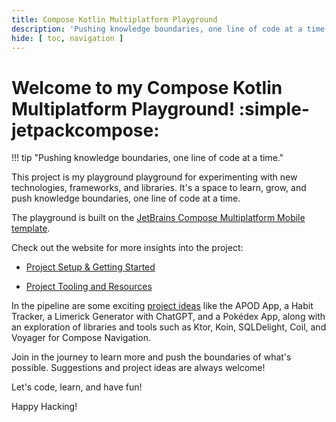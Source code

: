 ```yaml
---
title: Compose Kotlin Multiplatform Playground
description: 'Pushing knowledge boundaries, one line of code at a time: Come play in my Compose Kotlin Multiplatform sandbox.'
hide: [ toc, navigation ]
---
```


# Welcome to my Compose Kotlin Multiplatform Playground! :simple-jetpackcompose:

!!! tip "Pushing knowledge boundaries, one line of code at a time."

This project is my playground playground for experimenting with new technologies, frameworks, and libraries. It's a space to learn, grow,
and push knowledge boundaries, one line of code at a time.

The playground is built on the [JetBrains Compose Multiplatform Mobile template][template].

Check out the website for more insights into the project:

- [Project Setup & Getting Started](setup/setup.md)

- [Project Tooling and Resources](tooling/index.md)

In the pipeline are some exciting [project ideas](projects/index.md) like the APOD App, a Habit Tracker, a Limerick Generator with ChatGPT,
and a Pokédex App, along
with an exploration of libraries and tools such as Ktor, Koin, SQLDelight, Coil, and Voyager for Compose Navigation.

Join in the journey to learn more and push the boundaries of what's possible. Suggestions and project ideas are always welcome!

Let's code, learn, and have fun!

Happy Hacking!

[template]: (https://github.com/JetBrains/compose-multiplatform-ios-android-template)
